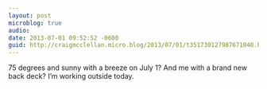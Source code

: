 ```yaml
---
layout: post
microblog: true
audio: 
date: 2013-07-01 09:52:52 -0600
guid: http://craigmcclellan.micro.blog/2013/07/01/t351730127987671040.html
---
```

75 degrees and sunny with a breeze on July 1? And me with a brand new back deck? I’m working outside today.
